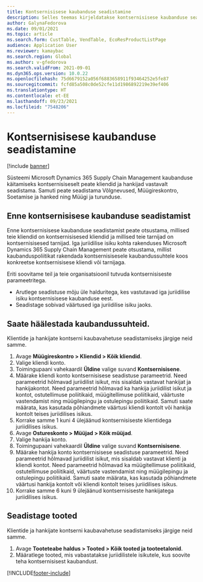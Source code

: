```yaml
---
title: Kontsernisisese kaubanduse seadistamine
description: Selles teemas kirjeldatakse kontsernisisese kaubanduse seadistamist
author: GalynaFedorova
ms.date: 09/01/2021
ms.topic: article
ms.search.form: CustTable, VendTable, EcoResProductListPage
audience: Application User
ms.reviewer: kamaybac
ms.search.region: Global
ms.author: v-gfedorova
ms.search.validFrom: 2021-09-01
ms.dyn365.ops.version: 10.0.22
ms.openlocfilehash: 75d6679152a056f6883658911f93464252e5fe87
ms.sourcegitcommit: fcfd85a508c0de52cfe11d1986892219e39ef406
ms.translationtype: HT
ms.contentlocale: et-EE
ms.lasthandoff: 09/23/2021
ms.locfileid: "7548206"
---
```

# <a name="set-up-intercompany-trade"></a>Kontsernisisese kaubanduse seadistamine

[!include [banner](../../includes/banner.md)]

Süsteemi Microsoft Dynamics 365 Supply Chain Management kaubanduse käitamiseks kontsernisiseselt peate kliendid ja hankijad vastavalt seadistama. Samuti peate seadistama Võlgnevused, Müügireskontro, Soetamise ja hanked ning Müügi ja turunduse.

## <a name="before-you-set-up-intercompany-trade"></a>Enne kontsernisisese kaubanduse seadistamist

Enne kontsernisisese kaubanduse seadistamist peate otsustama, millised teie kliendid on kontsernisisesed kliendid ja millised teie tarnijad on kontsernisisesed tarnijad. Iga juriidilise isiku kohta rakenduses Microsoft Dynamics 365 Supply Chain Management peate otsustama, millist kaubanduspoliitikat rakendada kontsernisisesele kaubandussuhtele koos konkreetse kontsernisisese kliendi või tarnijaga.

Eriti soovitame teil ja teie organisatsioonil tutvuda kontsernisiseste parameetritega.

- Arutlege seadistuse mõju üle halduritega, kes vastutavad iga juriidilise isiku kontsernisisese kaubanduse eest.
- Seadistage sobivad väärtused iga juriidilise isiku jaoks.

## <a name="set-up-trading-relations"></a>Saate häälestada kaubandussuhteid.

Klientide ja hankijate kontserni kaubavahetuse seadistamiseks järgige neid samme.

1. Avage **Müügireskontro \> Kliendid \> Kõik kliendid**.
1. Valige kliendi konto.
1. Toimingupaani vahekaardil **Üldine** valige suvand **Kontsernisisene**.
1. Määrake kliendi konto kontsernisisese seadistuse parameetrid. Need parameetrid hõlmavad juriidilist isikut, mis sisaldab vastavat hankijat ja hankijakontot. Need parameetrid hõlmavad ka hankija juriidilist isikut ja kontot, ostutellimuse poliitikaid, müügitellimuse poliitikaid, väärtuste vastendamist ning müügilepingu ja ostulepingu poliitikaid. Samuti saate määrata, kas kasutada põhiandmete väärtusi kliendi kontolt või hankija kontolt teises juriidilises isikus.
1. Korrake samme 1 kuni 4 ülejäänud kontsernisiseste klientidega juriidilises isikus.
1. Avage **Ostureskonto \> Müüjad \> Kõik müüjad**.
1. Valige hankija konto.
1. Toimingupaani vahekaardil **Üldine** valige suvand **Kontsernisisene**.
1. Määrake hankija konto kontsernisisese seadistuse parameetrid. Need parameetrid hõlmavad juriidilist isikut, mis sisaldab vastavat klienti ja kliendi kontot. Need parameetrid hõlmavad ka müügitellimuse poliitikaid, ostutellimuse poliitikaid, väärtuste vastendamist ning müügilepingu ja ostulepingu poliitikaid. Samuti saate määrata, kas kasutada põhiandmete väärtusi hankija kontolt või kliendi kontolt teises juriidilises isikus.
1. Korrake samme 6 kuni 9 ülejäänud kontsernisiseste hankijatega juriidilises isikus.

## <a name="set-up-products"></a>Seadistage tooted

Klientide ja hankijate kontserni kaubavahetuse seadistamiseks järgige neid samme.

1. Avage **Tooteteabe haldus \> Tooted \> Kõik tooted ja tooteetalonid**.
1. Määratlege tooted, mis vabastatakse juriidilistele isikutele, kus soovite teha kontsernisisest kaubandust.

[!INCLUDE[footer-include](../../includes/footer-banner.md)]
